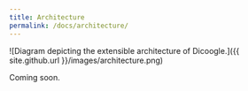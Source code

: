 ```yaml
---
title: Architecture
permalink: /docs/architecture/
---
```


![Diagram depicting the extensible architecture of Dicoogle.]({{ site.github.url }}/images/architecture.png)

Coming soon.
